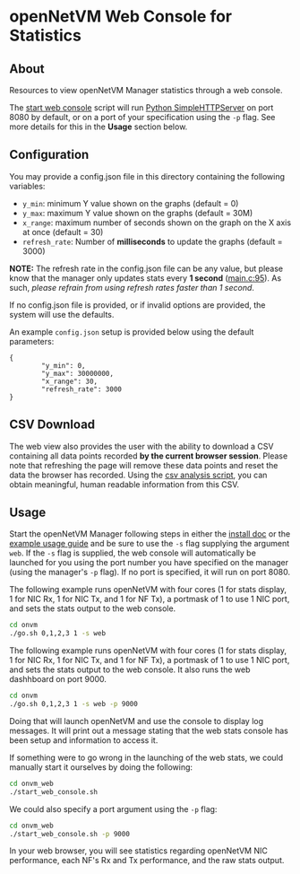 openNetVM Web Console for Statistics
==

About
--

Resources to view openNetVM Manager statistics through a web console.

The [start web console][start_web] script will run [Python SimpleHTTPServer][simplehttp] on port 8080 by default, or on a port of your specification using the `-p` flag.  See more details for this in the **Usage** section below.

Configuration
--

You may provide a config.json file in this directory containing the following variables:

* `y_min`: minimum Y value shown on the graphs (default = 0)
* `y_max`: maximum Y value shown on the graphs (default = 30M)
* `x_range`: maximum number of seconds shown on the graph on the X axis at once (default = 30)
* `refresh_rate`: Number of **milliseconds** to update the graphs (default = 3000)

**NOTE:** The refresh rate in the config.json file can be any value, but please know that the manager only updates stats every **1 second** ([main.c:95][sleep_file]).  As such, _please refrain from using refresh rates faster than 1 second_.

If no config.json file is provided, or if invalid options are provided, the system will use the defaults.

An example `config.json` setup is provided below using the default parameters:

```
{
        "y_min": 0,
        "y_max": 30000000,
        "x_range": 30,
        "refresh_rate": 3000
}
```                                                                

CSV Download
--

The web view also provides the user with the ability to download a CSV containing all data points recorded **by the current browser session**.  Please note that refreshing the page will remove these data points and reset the data the browser has recorded.  Using the [csv analysis script][csv_script], you can obtain meaningful, human readable information from this CSV.

Usage
--

Start the openNetVM Manager following steps in either the [install
doc][install] or the [example usage guide][examples] and be sure to use
the `-s` flag supplying the argument `web`.  If the `-s` flag is supplied,
the web console will automatically be launched for you using the port 
number you have specified on the manager (using the manager's `-p` flag).
If no port is specified, it will run on port 8080.

The following example runs openNetVM with four cores (1 for stats
display, 1 for NIC Rx, 1 for NIC Tx, and 1 for NF Tx), a portmask of 1
to use 1 NIC port, and sets the stats output to the web console.
```sh
cd onvm
./go.sh 0,1,2,3 1 -s web
```

The following example runs openNetVM with four cores (1 for stats
display, 1 for NIC Rx, 1 for NIC Tx, and 1 for NF Tx), a portmask of 1
to use 1 NIC port, and sets the stats output to the web console.  It also runs
the web dashhboard on port 9000.
```sh
cd onvm
./go.sh 0,1,2,3 1 -s web -p 9000
```

Doing that will launch openNetVM and use the console to display log
messages.  It will print out a message stating that the web stats
console has been setup and information to access it.

If something were to go wrong in the launching of the web stats, we could
manually start it ourselves by doing the following:
```sh
cd onvm_web
./start_web_console.sh
```

We could also specify a port argument using the `-p` flag:
```sh
cd onvm_web
./start_web_console.sh -p 9000
```


In your web browser, you will see statistics regarding openNetVM NIC
performance, each NF's Rx and Tx performance, and the raw stats output.


[install]: ../docs/Install.md
[examples]: ../docs/Examples.md
[start_web]: ./start_web_console.sh
[chartjs]: http://www.chartjs.org/
[simplehttp]: https://docs.python.org/2/library/simplehttpserver.html
[csv_script]: ../scripts/csv-analysis.py
[sleep_file]: https://github.com/sdnfv/openNetVM-dev/blob/master/onvm/onvm_mgr/main.c#L95
